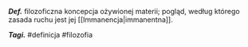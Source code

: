 ___Def.___ filozoficzna koncepcja ożywionej materii; pogląd, według którego zasada ruchu jest jej [[Immanencja|immanentna]].

___Tagi.___ #definicja #filozofia  